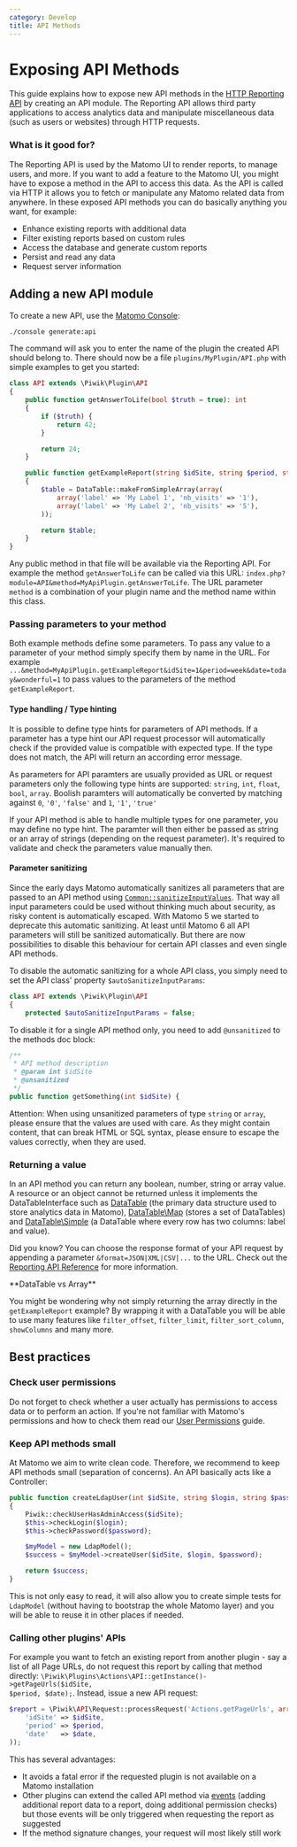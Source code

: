 ```yaml
---
category: Develop
title: API Methods
---
```

# Exposing API Methods

This guide explains how to expose new API methods in the [HTTP Reporting API](https://developer.matomo.org/api-reference/reporting-api) by creating an API module. The Reporting API allows third party applications to access analytics data and manipulate miscellaneous data (such as users or websites) through HTTP requests.

### What is it good for?

The Reporting API is used by the Matomo UI to render reports, to manage users, and more. If you want to add a feature to the Matomo UI, you might have to expose a method in the API to access this data. As the API is called via HTTP it allows you to fetch or manipulate any Matomo related data from anywhere. In these exposed API methods you can do basically anything you want, for example:

* Enhance existing reports with additional data
* Filter existing reports based on custom rules
* Access the database and generate custom reports
* Persist and read any data
* Request server information

## Adding a new API module

To create a new API, use the [Matomo Console](/guides/piwik-on-the-command-line):

```bash
./console generate:api
```

The command will ask you to enter the name of the plugin the created API should belong to. There should now be a file <code>plugins/MyPlugin/API.php</code> with simple examples to get you started:

```php
class API extends \Piwik\Plugin\API
{
    public function getAnswerToLife(bool $truth = true): int
    {
        if ($truth) {
            return 42;
        }

        return 24;
    }

    public function getExampleReport(string $idSite, string $period, string $date, bool $wonderful = false): DataTable
    {
        $table = DataTable::makeFromSimpleArray(array(
            array('label' => 'My Label 1', 'nb_visits' => '1'),
            array('label' => 'My Label 2', 'nb_visits' => '5'),
        ));

        return $table;
    }
}
```

Any public method in that file will be available via the Reporting API. For example the method <code>getAnswerToLife</code> can be called via this URL: <code>index.php?module=API&amp;method=MyApiPlugin.getAnswerToLife</code>. The URL parameter <code>method</code> is a combination of your plugin name and the method name within this class.

### Passing parameters to your method

Both example methods define some parameters. To pass any value to a parameter of your method simply specify them by name in the URL. For example <code>...&amp;method=MyApiPlugin.getExampleReport&amp;idSite=1&amp;period=week&amp;date=today&amp;wonderful=1</code> to pass values to the parameters of the method <code>getExampleReport</code>.

#### Type handling / Type hinting

It is possible to define type hints for parameters of API methods. If a parameter has a type hint our API request processor will automatically check if the provided value is compatible with expected type. If the type does not match, the API will return an according error message.

As parameters for API paramters are usually provided as URL or request parameters only the following type hints are supported: `string`, `int`, `float`, `bool`, `array`.
Boolish paramters will automatically be converted by matching against `0`, `'0'`, `'false'` and `1`, `'1'`, `'true'`

If your API method is able to handle multiple types for one parameter, you may define no type hint. The paramter will then either be passed as string or an array of strings (depending on the request parameter). It's required to validate and check the parameters value manually then.

#### Parameter sanitizing

Since the early days Matomo automatically sanitizes all parameters that are passed to an API method using [`Common::sanitizeInputValues`](/api-reference/Piwik/Common#sanitizeinputvalues). That way all input parameters could be used without thinking much about security, as risky content is automatically escaped. 
With Matomo 5 we started to deprecate this automatic sanitizing. At least until Matomo 6 all API parameters will still be sanitized automatically. But there are now possibilities to disable this behaviour for certain API classes and even single API methods.

To disable the automatic sanitizing for a whole API class, you simply need to set the API class' property `$autoSanitizeInputParams`:
```php
class API extends \Piwik\Plugin\API
{
    protected $autoSanitizeInputParams = false;
```

To disable it for a single API method only, you need to add `@unsanitized` to the methods doc block:
```php
/**
 * API method description
 * @param int $idSite
 * @unsanitized
 */
public function getSomething(int $idSite) {
```

Attention: When using unsanitized parameters of type `string` or `array`, please ensure that the values are used with care. As they might contain content, that can break HTML or SQL syntax, please ensure to escape the values correctly, when they are used.

### Returning a value

In an API method you can return any boolean, number, string or array value. A resource or an object cannot be returned unless it implements the DataTableInterface such as [DataTable](/api-reference/Piwik/DataTable) (the primary data structure used to store analytics data in Matomo), [DataTable\Map](/api-reference/Piwik/DataTable/Map) (stores a set of DataTables) and [DataTable\Simple](/api-reference/Piwik/DataTable/Simple) (a DataTable where every row has two columns: label and value).

Did you know? You can choose the response format of your API request by appending a parameter <code>&amp;format=JSON|XML|CSV|...</code> to the URL. Check out the [Reporting API Reference](/api-reference/reporting-api) for more information.

<div markdown="1" class="alert alert-warning">
**DataTable vs Array**

You might be wondering why not simply returning the array directly in the `getExampleReport` example? By wrapping it with a DataTable you will be able to use many features like `filter_offset`, `filter_limit`, `filter_sort_column`, `showColumns` and many more.
</div>

## Best practices

### Check user permissions

Do not forget to check whether a user actually has permissions to access data or to perform an action. If you're not familiar with Matomo's permissions and how to check them read our [User Permissions](/guides/permissions) guide.

### Keep API methods small

At Matomo we aim to write clean code. Therefore, we recommend to keep API methods small (separation of concerns). An API basically acts like a Controller:

```php
public function createLdapUser(int $idSite, string $login, string $password)
{
    Piwik::checkUserHasAdminAccess($idSite);
    $this->checkLogin($login);
    $this->checkPassword($password);

    $myModel = new LdapModel();
    $success = $myModel->createUser($idSite, $login, $password);

    return $success;
}
```

This is not only easy to read, it will also allow you to create simple tests for <code>LdapModel</code> (without having to bootstrap the whole Matomo layer) and you will be able to reuse it in other places if needed.

### Calling other plugins' APIs

For example you want to fetch an existing report from another plugin - say a list of all Page URLs, do not request this report by calling that method directly: <code class="php">\Piwik\Plugins\Actions\API::getInstance()->getPageUrls($idSite, $period, $date);</code>. Instead, issue a new API request:

```php
$report = \Piwik\API\Request::processRequest('Actions.getPageUrls', array(
    'idSite' => $idSite,
    'period' => $period,
    'date'   => $date,
));
```

This has several advantages:

* It avoids a fatal error if the requested plugin is not available on a Matomo installation
* Other plugins can extend the called API method via [events](/guides/events) (adding additional report data to a report, doing additional permission checks) but those events will be only triggered when requesting the report as suggested
* If the method signature changes, your request will most likely still work
